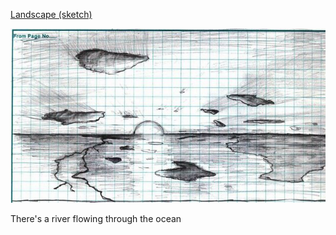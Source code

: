 [Landscape (sketch)](https://xkcd.com/4)

![Landscape (sketch)](./random_comic.png)

There's a river flowing through the ocean

